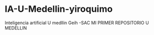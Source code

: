 # IA-U-Medellin-yiroquimo
Inteligencia artificial U medllin Geih -SAC
MI PRIMER REPOSITORIO U MEDELLIN
